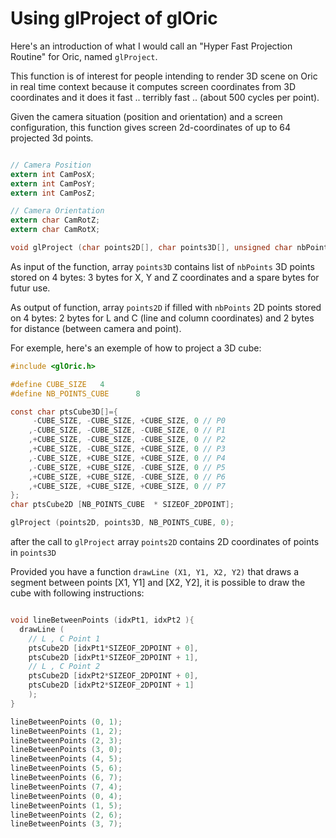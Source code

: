# Using glProject of glOric

Here's an introduction of what I would call an "Hyper Fast Projection Routine" for Oric, named `glProject`.

This function is of interest for people intending to render 3D scene on Oric in real time context because it computes screen coordinates from 3D coordinates and it does it fast .. terribly fast .. (about 500 cycles per point).

Given the camera situation (position and orientation) and a screen configuration, this function gives screen 2d-coordinates of up to 64 projected 3d points.

```C

// Camera Position
extern int CamPosX;
extern int CamPosY;
extern int CamPosZ;

// Camera Orientation
extern char CamRotZ;
extern char CamRotX;

void glProject (char points2D[], char points3D[], unsigned char nbPoints, unsigned char options);
```


As input of the function, array `points3D` contains list of `nbPoints` 3D points stored on 4 bytes: 3 bytes for X, Y and Z coordinates and a spare bytes for futur use.

As output of function, array `points2D` if filled with `nbPoints` 2D points stored on 4 bytes: 2 bytes for L and C (line and column coordinates) and 2 bytes for distance (between camera and point).

For exemple, here's an exemple of how to project a 3D cube:

```C
#include <glOric.h>

#define CUBE_SIZE	4
#define NB_POINTS_CUBE		8

const char ptsCube3D[]={
	 -CUBE_SIZE, -CUBE_SIZE, +CUBE_SIZE, 0 // P0
	,-CUBE_SIZE, -CUBE_SIZE, -CUBE_SIZE, 0 // P1
	,+CUBE_SIZE, -CUBE_SIZE, -CUBE_SIZE, 0 // P2
	,+CUBE_SIZE, -CUBE_SIZE, +CUBE_SIZE, 0 // P3
	,-CUBE_SIZE, +CUBE_SIZE, +CUBE_SIZE, 0 // P4
	,-CUBE_SIZE, +CUBE_SIZE, -CUBE_SIZE, 0 // P5
	,+CUBE_SIZE, +CUBE_SIZE, -CUBE_SIZE, 0 // P6
	,+CUBE_SIZE, +CUBE_SIZE, +CUBE_SIZE, 0 // P7
};
char ptsCube2D [NB_POINTS_CUBE	* SIZEOF_2DPOINT];

glProject (points2D, points3D, NB_POINTS_CUBE, 0);
```

after the call to `glProject` array `points2D` contains 2D coordinates of points in `points3D`



Provided you have a function `drawLine (X1, Y1, X2, Y2)` that draws a segment between points [X1, Y1] and [X2, Y2], it is possible to draw the cube with following instructions:

```c

void lineBetweenPoints (idxPt1, idxPt2 ){
  drawLine (
	// L , C Point 1
    ptsCube2D [idxPt1*SIZEOF_2DPOINT + 0],
    ptsCube2D [idxPt1*SIZEOF_2DPOINT + 1],
	// L , C Point 2
    ptsCube2D [idxPt2*SIZEOF_2DPOINT + 0],
    ptsCube2D [idxPt2*SIZEOF_2DPOINT + 1]
	);
}

lineBetweenPoints (0, 1);
lineBetweenPoints (1, 2);
lineBetweenPoints (2, 3);
lineBetweenPoints (3, 0);
lineBetweenPoints (4, 5);
lineBetweenPoints (5, 6);
lineBetweenPoints (6, 7);
lineBetweenPoints (7, 4);
lineBetweenPoints (0, 4);
lineBetweenPoints (1, 5);
lineBetweenPoints (2, 6);
lineBetweenPoints (3, 7);

```

